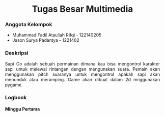 <div style="text-align: center"> 
<h1>Tugas Besar Multimedia</h1>
</div>
<h3>Anggota Kelompok</h3>
<ul>
<li>Muhammad Fadil Ataullah Rifqi - 122140205</li>
<li>Jason Surya Padantya - 1221402</li>
</ul>
<h3> Deskripsi </h3>
<p style="text-align: justify">Sapi Go adalah sebuah permainan dimana kau bisa mengontrol karakter sapi untuk melewai rintangan dengan mengunakan suara. Pemain akan menggunakan pitch suaranya untuk mengontrol apakah sapi akan menunduk atau meramping. Game akan dibuat dalam 2d mnggunakan pygame.</p>
<h3> Logbook </h3>
<h4>Minggu Pertama</h4>
<p> </p>
